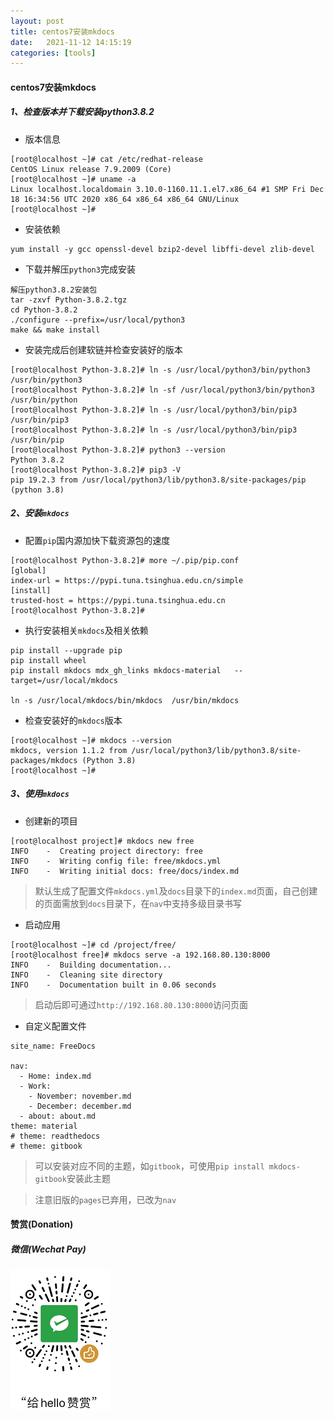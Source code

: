 ```yaml
---
layout: post
title: centos7安装mkdocs
date:   2021-11-12 14:15:19
categories: [tools]
---
```


#### centos7安装mkdocs

##### 1、检查版本并下载安装python3.8.2

* 版本信息

```
[root@localhost ~]# cat /etc/redhat-release 
CentOS Linux release 7.9.2009 (Core)
[root@localhost ~]# uname -a
Linux localhost.localdomain 3.10.0-1160.11.1.el7.x86_64 #1 SMP Fri Dec 18 16:34:56 UTC 2020 x86_64 x86_64 x86_64 GNU/Linux
[root@localhost ~]# 
```

* 安装依赖

```
yum install -y gcc openssl-devel bzip2-devel libffi-devel zlib-devel
```

* 下载并解压`python3`完成安装

```
解压python3.8.2安装包
tar -zxvf Python-3.8.2.tgz
cd Python-3.8.2
./configure --prefix=/usr/local/python3
make && make install 
```

* 安装完成后创建软链并检查安装好的版本

```
[root@localhost Python-3.8.2]# ln -s /usr/local/python3/bin/python3 /usr/bin/python3
[root@localhost Python-3.8.2]# ln -sf /usr/local/python3/bin/python3 /usr/bin/python
[root@localhost Python-3.8.2]# ln -s /usr/local/python3/bin/pip3 /usr/bin/pip3
[root@localhost Python-3.8.2]# ln -s /usr/local/python3/bin/pip3 /usr/bin/pip
[root@localhost Python-3.8.2]# python3 --version 
Python 3.8.2
[root@localhost Python-3.8.2]# pip3 -V
pip 19.2.3 from /usr/local/python3/lib/python3.8/site-packages/pip (python 3.8)
```

##### 2、安装`mkdocs`

* 配置`pip`国内源加快下载资源包的速度

```
[root@localhost Python-3.8.2]# more ~/.pip/pip.conf 
[global]
index-url = https://pypi.tuna.tsinghua.edu.cn/simple
[install]
trusted-host = https://pypi.tuna.tsinghua.edu.cn
[root@localhost Python-3.8.2]# 
```

* 执行安装相关`mkdocs`及相关依赖

```
pip install --upgrade pip
pip install wheel
pip install mkdocs mdx_gh_links mkdocs-material   --target=/usr/local/mkdocs

ln -s /usr/local/mkdocs/bin/mkdocs  /usr/bin/mkdocs

```

* 检查安装好的`mkdocs`版本

```
[root@localhost ~]# mkdocs --version
mkdocs, version 1.1.2 from /usr/local/python3/lib/python3.8/site-packages/mkdocs (Python 3.8)
[root@localhost ~]# 
```

##### 3、使用`mkdocs`

* 创建新的项目

```
[root@localhost project]# mkdocs new free
INFO    -  Creating project directory: free 
INFO    -  Writing config file: free/mkdocs.yml 
INFO    -  Writing initial docs: free/docs/index.md 
```

> 默认生成了配置文件`mkdocs.yml`及`docs`目录下的`index.md`页面，自己创建的页面需放到`docs`目录下，在`nav`中支持多级目录书写

* 启动应用

```
[root@localhost ~]# cd /project/free/
[root@localhost free]# mkdocs serve -a 192.168.80.130:8000
INFO    -  Building documentation... 
INFO    -  Cleaning site directory 
INFO    -  Documentation built in 0.06 seconds 
```

> 启动后即可通过`http://192.168.80.130:8000`访问页面

* 自定义配置文件

```
site_name: FreeDocs

nav:
  - Home: index.md
  - Work: 
    - November: november.md
    - December: december.md
  - about: about.md
theme: material
# theme: readthedocs
# theme: gitbook
```

> 可以安装对应不同的主题，如`gitbook`，可使用`pip install mkdocs-gitbook`安装此主题

> 注意旧版的`pages`已弃用，已改为`nav`






#### 赞赏(Donation)


##### 微信(Wechat Pay)

![donation-wechatpay](/assets/img/donate-wechatpay.png)

